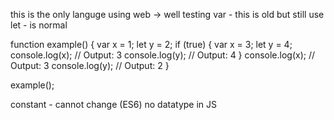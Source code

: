 this is the only languge using web -> well testing
var - this is old but still use
let - is normal

function example() {
  var x = 1;
  let y = 2;
  if (true) {
    var x = 3;
    let y = 4;
    console.log(x); // Output: 3
    console.log(y); // Output: 4
  }
  console.log(x); // Output: 3
  console.log(y); // Output: 2
}

example();

constant - cannot change (ES6)
no datatype in JS